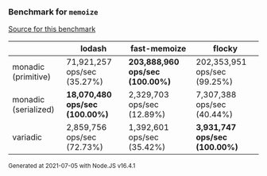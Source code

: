### Benchmark for `memoize`

[Source for this benchmark](./benchmark.ts)

|     | lodash | fast-memoize | flocky |
| --- | --- | --- | --- |
| monadic (primitive) | 71,921,257 ops/sec (35.27%) | **203,888,960 ops/sec (100.00%)** | 202,353,951 ops/sec (99.25%) |
| monadic (serialized) | **18,070,480 ops/sec (100.00%)** | 2,329,703 ops/sec (12.89%) | 7,307,388 ops/sec (40.44%) |
| variadic | 2,859,756 ops/sec (72.73%) | 1,392,601 ops/sec (35.42%) | **3,931,747 ops/sec (100.00%)** |

<sup>Generated at 2021-07-05 with Node.JS v16.4.1</sup>